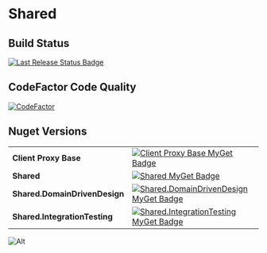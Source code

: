 # Shared

## Build Status
[![Last Release Status Badge](https://github.com/StuartFerguson/Shared/workflows/Release/badge.svg)](https://github.com/StuartFerguson/Shared/workflows/Release/badge.svg)

## CodeFactor Code Quality
[![CodeFactor](https://www.codefactor.io/repository/github/transactionprocessing/shared/badge)](https://www.codefactor.io/repository/github/transactionprocessing/shared)

## Nuget Versions
|||
| --- | --- |
| **Client Proxy Base** | [![Client Proxy Base MyGet Badge](https://buildstats.info/myget/transactionprocessing/ClientProxyBase)](https://buildstats.info/myget/transactionprocessing/ClientProxyBase) |
| **Shared** | [![Shared MyGet Badge](https://buildstats.info/myget/transactionprocessing/Shared)](https://buildstats.info/myget/transactionprocessing/Shared) |
| **Shared.DomainDrivenDesign**| [![Shared.DomainDrivenDesign MyGet Badge](https://buildstats.info/myget/transactionprocessing/Shared.DomainDrivenDesign)](https://buildstats.info/myget/transactionprocessing/Shared.DomainDrivenDesign) |
| **Shared.IntegrationTesting**| [![Shared.IntegrationTesting  MyGet Badge](https://buildstats.info/myget/transactionprocessing/Shared.IntegrationTesting )](https://buildstats.info/myget/transactionprocessing/Shared.IntegrationTesting ) |

![Alt](https://repobeats.axiom.co/api/embed/68c83258ba479c3295325871755c68ccaa0f4647.svg "Repobeats analytics image")
